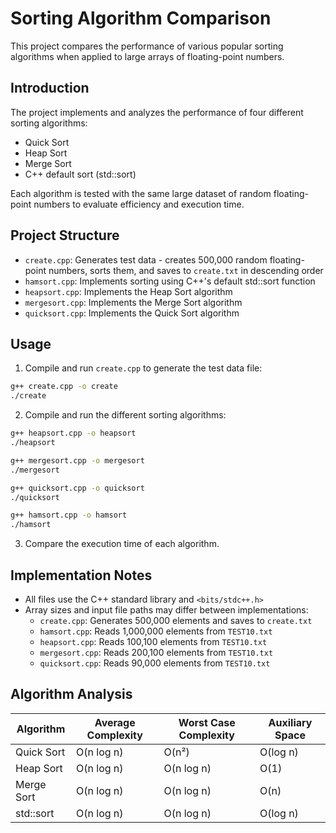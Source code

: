 # Sorting Algorithm Comparison

This project compares the performance of various popular sorting algorithms when applied to large arrays of floating-point numbers.

## Introduction

The project implements and analyzes the performance of four different sorting algorithms:
- Quick Sort
- Heap Sort
- Merge Sort
- C++ default sort (std::sort)

Each algorithm is tested with the same large dataset of random floating-point numbers to evaluate efficiency and execution time.

## Project Structure

- `create.cpp`: Generates test data - creates 500,000 random floating-point numbers, sorts them, and saves to `create.txt` in descending order
- `hamsort.cpp`: Implements sorting using C++'s default std::sort function
- `heapsort.cpp`: Implements the Heap Sort algorithm
- `mergesort.cpp`: Implements the Merge Sort algorithm
- `quicksort.cpp`: Implements the Quick Sort algorithm

## Usage

1. Compile and run `create.cpp` to generate the test data file:
```bash
g++ create.cpp -o create
./create
```

2. Compile and run the different sorting algorithms:
```bash
g++ heapsort.cpp -o heapsort
./heapsort

g++ mergesort.cpp -o mergesort
./mergesort

g++ quicksort.cpp -o quicksort
./quicksort

g++ hamsort.cpp -o hamsort
./hamsort
```

3. Compare the execution time of each algorithm.

## Implementation Notes

- All files use the C++ standard library and `<bits/stdc++.h>`
- Array sizes and input file paths may differ between implementations:
  - `create.cpp`: Generates 500,000 elements and saves to `create.txt`
  - `hamsort.cpp`: Reads 1,000,000 elements from `TEST10.txt`
  - `heapsort.cpp`: Reads 100,100 elements from `TEST10.txt`
  - `mergesort.cpp`: Reads 200,100 elements from `TEST10.txt`
  - `quicksort.cpp`: Reads 90,000 elements from `TEST10.txt`

## Algorithm Analysis

| Algorithm  | Average Complexity | Worst Case Complexity | Auxiliary Space |
|------------|---------------------|----------------------|-----------------|
| Quick Sort | O(n log n)          | O(n²)                | O(log n)        |
| Heap Sort  | O(n log n)          | O(n log n)           | O(1)            |
| Merge Sort | O(n log n)          | O(n log n)           | O(n)            |
| std::sort  | O(n log n)          | O(n log n)           | O(log n)        |

